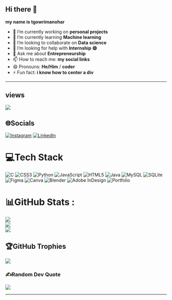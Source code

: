 ## Hi there 👋

**my name is tgowrimanohar**

- 🔭 I’m currently working on **personal projects**
- 🌱 I’m currently learning **Machine learning**
- 👯 I’m looking to collaborate on **Data science**
- 🤔 I’m looking for help with **Internship 😄**
- 💬 Ask me about **Entrepreneurship**
- 📫 How to reach me: **my social links**
- 😄 Pronouns: **He/Him** / **coder**
- ⚡ Fun fact: **i know how to center a div**
<hr>

## views
[![](https://visitcount.itsvg.in/api?id=tgowrimanohar&icon=0&color=1)](https://visitcount.itsvg.in)

## 🌐Socials
[![Instagram](https://img.shields.io/badge/Instagram-%23E4405F.svg?logo=Instagram&logoColor=white)](https://instagram.com/bgm____7) [![LinkedIn](https://img.shields.io/badge/LinkedIn-%230077B5.svg?logo=linkedin&logoColor=white)](https://linkedin.com/in/tgowrimanohar) 

# 💻Tech Stack
![C](https://img.shields.io/badge/c-%2300599C.svg?style=for-the-badge&logo=c&logoColor=white) ![CSS3](https://img.shields.io/badge/css3-%231572B6.svg?style=for-the-badge&logo=css3&logoColor=white) ![Python](https://img.shields.io/badge/python-3670A0?style=for-the-badge&logo=python&logoColor=ffdd54) ![JavaScript](https://img.shields.io/badge/javascript-%23323330.svg?style=for-the-badge&logo=javascript&logoColor=%23F7DF1E) ![HTML5](https://img.shields.io/badge/html5-%23E34F26.svg?style=for-the-badge&logo=html5&logoColor=white) ![Java](https://img.shields.io/badge/java-%23ED8B00.svg?style=for-the-badge&logo=java&logoColor=white) ![MySQL](https://img.shields.io/badge/mysql-%2300f.svg?style=for-the-badge&logo=mysql&logoColor=white) ![SQLite](https://img.shields.io/badge/sqlite-%2307405e.svg?style=for-the-badge&logo=sqlite&logoColor=white) 	![Figma](https://img.shields.io/badge/figma-%23F24E1E.svg?style=for-the-badge&logo=figma&logoColor=white) ![Canva](https://img.shields.io/badge/Canva-%2300C4CC.svg?style=for-the-badge&logo=Canva&logoColor=white) ![Blender](https://img.shields.io/badge/blender-%23F5792A.svg?style=for-the-badge&logo=blender&logoColor=white) ![Adobe InDesign](https://img.shields.io/badge/Adobe%20InDesign-49021F?style=for-the-badge&logo=adobeindesign&logoColor=white) ![Portfolio](https://img.shields.io/badge/Portfolio-%23000000.svg?style=for-the-badge&logo=firefox&logoColor=#FF7139)
# 📊GitHub Stats :
![](https://github-readme-stats.vercel.app/api?username=tgowrimanohar&theme=midnight-purple&hide_border=false&include_all_commits=false&count_private=false)<br/>
![](https://github-readme-streak-stats.herokuapp.com/?user=tgowrimanohar&theme=midnight-purple&hide_border=false)<br/>
![](https://github-readme-stats.vercel.app/api/top-langs/?username=tgowrimanohar&theme=midnight-purple&hide_border=false&include_all_commits=false&count_private=false&layout=compact)

## 🏆GitHub Trophies
![](https://github-trophies.vercel.app/?username=tgowrimanohar&theme=darkhub&no-frame=false&no-bg=false&margin-w=4)

### ✍️Random Dev Quote
![](https://quotes-github-readme.vercel.app/api?type=horizontal&theme=tokyonight)

---
